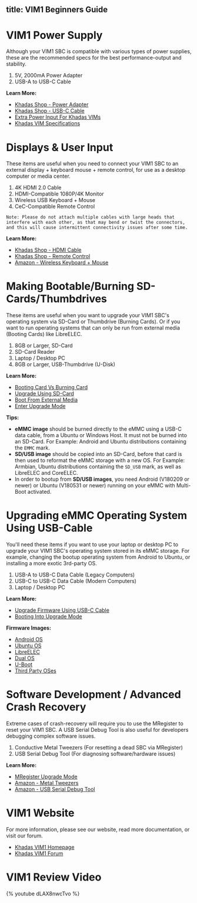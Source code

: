 title: VIM1 Beginners Guide
---

# VIM1 Power Supply
Although your VIM1 SBC is compatible with various types of power supplies, these are the recommended specs for the best performance-output and stability.

1. 5V, 2000mA Power Adapter
2. USB-A to USB-C Cable

**Learn More:**
* [Khadas Shop - Power Adapter](https://www.Khadas.com/product-page/power-adapter)
* [Khadas Shop - USB-C Cable](https://www.Khadas.com/product-page/usb-c-cable)
* [Extra Power Input For Khadas VIMs](https://docs.Khadas.com/vim1/ExtraPowerInput.html)
* [Khadas VIM Specifications](https://www.Khadas.com/vim)

# Displays & User Input
These items are useful when you need to connect your VIM1 SBC to an external display + keyboard mouse + remote control, for use as a desktop computer or media center.

1. 4K HDMI 2.0 Cable
2. HDMI-Compatible 1080P/4K Monitor
3. Wireless USB Keyboard + Mouse
4. CeC-Compatible Remote Control

```Note: Please do not attach multiple cables with large heads that interfere with each other, as that may bend or twist the connectors, and this will cause intermittent connectivity issues after some time.```

**Learn More:**
* [Khadas Shop - HDMI Cable](https://www.Khadas.com/product-page/hdmi-cable)
* [Khadas Shop - Remote Control](https://www.Khadas.com/product-page/ir-remote)
* [Amazon - Wireless Keyboard + Mouse](https://www.amazon.com/s/ref=nb_sb_noss?url=search-alias%3Delectronics&field-keywords=wireless+keyboard+and+mouse&rh=n%3A172282%2Ck%3Awireless+keyboard+and+mouse)

# Making Bootable/Burning SD-Cards/Thumbdrives
These items are useful when you want to upgrade your VIM1 SBC's operating system via SD-Card or Thumbdrive (Burning Cards). Or if you want to run operating systems that can only be run from external media (Booting Cards) like LibreELEC.

1. 8GB or Larger, SD-Card
2. SD-Card Reader
3. Laptop / Desktop PC
4. 8GB or Larger, USB-Thumbdrive (U-Disk)

**Learn More:**
* [Booting Card Vs Burning Card](https://docs.Khadas.com/vim1/BootingCardVsBurningCard.html)
* [Upgrade Using SD-Card](https://docs.Khadas.com/vim1/UpgradeViaTFBurningCard.html)
* [Boot From External Media](https://docs.Khadas.com/vim1/BootFromExtMedia.html)
* [Enter Upgrade Mode](https://docs.Khadas.com/vim1/HowtoBootIntoUpgradeMode.html)

**Tips:**
* **eMMC image** should be burned directly to the eMMC using a USB-C data cable, from a Ubuntu or Windows Host. It must not be burned into an SD-Card. For Example: Android and Ubuntu distributions containing the `EMMC` mark.
* **SD/USB image** should be copied into an SD-Card, before that card is then used to reformat the eMMC storage with a new OS. For Example: Armbian, Ubuntu distributions containing the `SD_USB` mark, as well as LibreELEC and CoreELEC.
* In order to bootup from **SD/USB images**, you need Android (V180209 or newer) or Ubuntu (V180531 or newer) running on your eMMC with Multi-Boot activated.

# Upgrading eMMC Operating System Using USB-Cable
You'll need these items if you want to use your laptop or desktop PC to upgrade your VIM1 SBC's operating system stored in its eMMC storage. For example, changing the bootup operating system from Android to Ubuntu, or installing a more exotic 3rd-party OS.

1. USB-A to USB-C Data Cable (Legacy Computers)
2. USB-C to USB-C Data Cable (Modern Computers)
3. Laptop / Desktop PC

**Learn More:**
* [Upgrade Firmware Using USB-C Cable](https://docs.Khadas.com/vim1/UpgradeViaUSBCable.html)
* [Booting Into Upgrade Mode](https://docs.Khadas.com/vim1/HowtoBootIntoUpgradeMode.html)

**Firmware Images:**
* [Android OS](https://docs.Khadas.com/vim1/FirmwareAndroid.html)
* [Ubuntu OS](https://docs.Khadas.com/vim1/FirmwareUbuntu.html)
* [LibreELEC](https://docs.Khadas.com/vim1/FirmwareLibreelec.html)
* [Dual OS](https://docs.Khadas.com/vim1/FirmwareDualos.html)
* [U-Boot](https://docs.Khadas.com/vim1/FirmwareUboot.html)
* [Third Party OSes](https://docs.Khadas.com/vim1/FirmwareThirdparty.html)

# Software Development / Advanced Crash Recovery
Extreme cases of crash-recovery will require you to use the MRegister to reset your VIM1 SBC. A USB Serial Debug Tool is also useful for developers debugging complex software issues.

1. Conductive Metal Tweezers (For resetting a dead SBC via MRegister)
2. USB Serial Debug Tool (For diagnosing software/hardware issues)

**Learn More:**
* [MRegister Upgrade Mode](https://docs.Khadas.com/vim1/HowtoBootIntoUpgradeMode.html)
* [Amazon - Metal Tweezers](https://www.amazon.com/s/ref=nb_sb_noss_2?url=search-alias%3Daps&field-keywords=metal+tweezers)
* [Amazon - USB Serial Debug Tool](https://www.amazon.com/s/ref=nb_sb_noss?url=search-alias%3Daps&field-keywords=usb+serial+debug+tool&rh=i%3Aaps%2Ck%3Ausb+serial+debug+tool)

# VIM1 Website
For more information, please see our website, read more documentation, or visit our forum.
* [Khadas VIM1 Homepage](https://www.Khadas.com/vim)
* [Khadas VIM1 Forum](https://forum.Khadas.com/c/Khadas-vim)

# VIM1 Review Video
{% youtube dLAX8nwcTvo %}
